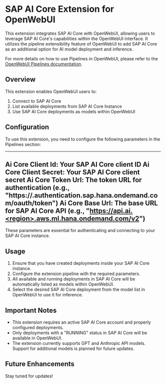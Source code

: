 # SAP AI Core Extension for OpenWebUI

This extension integrates SAP AI Core with OpenWebUI, allowing users to leverage SAP AI Core's capabilities within the OpenWebUI interface. It utilizes the pipeline extensibility feature of OpenWebUI to add SAP AI Core as an additional option for AI model deployment and inference.

For more details on how to use Pipelines in OpenWebUI, please refer to the [OpenWebUI Pipelines documentation](https://docs.openwebui.com/pipelines/#integration-examples).

## Overview

This extension enables OpenWebUI users to:

1. Connect to SAP AI Core
2. List available deployments from SAP AI Core Instance
3. Use SAP AI Core deployments as models within OpenWebUI

## Configuration

To use this extension, you need to configure the following parameters in the Pipelines section:

---
Ai Core Client Id: Your SAP AI Core client ID
Ai Core Client Secret: Your SAP AI Core client secret
Ai Core Token Url: The token URL for authentication (e.g., "https://<account>.authentication.sap.hana.ondemand.com/oauth/token")
Ai Core Base Url: The base URL for SAP AI Core API (e.g., "https://api.ai.<region>.aws.ml.hana.ondemand.com/v2")
---

These parameters are essential for authenticating and connecting to your SAP AI Core instance.

## Usage

1. Ensure that you have created deployments inside your SAP AI Core instance.
2. Configure the extension pipeline with the required parameters.
3. All available and running deployments in SAP AI Core will be automatically listed as models within OpenWebUI.
4. Select the desired SAP AI Core deployment from the model list in OpenWebUI to use it for inference.

## Important Notes

- This extension requires an active SAP AI Core account and properly configured deployments.
- Only deployments with a "RUNNING" status in SAP AI Core will be available in OpenWebUI.
- The extension currently supports GPT and Anthropic API models. Support for additional models is planned for future updates.

## Future Enhancements

Stay tuned for updates!